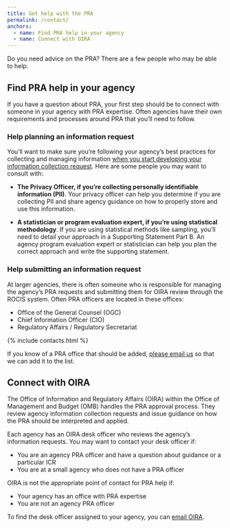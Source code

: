 ```yaml
---
title: Get help with the PRA
permalink: /contact/
anchors:
  - name: Find PRA help in your agency
  - name: Connect with OIRA
---
```


Do you need advice on the PRA? There are a few people who may be able to help.

## Find PRA help in your agency

If you have a question about PRA, your first step should be to connect with someone in your agency with PRA expertise. Often agencies have their own requirements and processes around PRA that you’ll need to follow.

### Help planning an information request

You’ll want to make sure you’re following your agency’s best practices for collecting and managing information [when you start developing your information collection request]({{'/clearance-process/#develop-the-information-collection-request-within-your-agency'|relative_url}}). Here are some people you may want to consult with:

- **The Privacy Officer, if you’re collecting personally identifiable information (PII)**. Your privacy officer can help you determine if you are collecting PII and share agency guidance on how to properly store and use this information.

- **A statistician or program evaluation expert, if you’re using statistical methodology**. If you are using statistical methods like sampling, you’ll need to detail your approach in a Supporting Statement Part B. An agency program evaluation expert or statistician can help you plan the correct approach and write the supporting statement.

### Help submitting an information request

At larger agencies, there is often someone who is responsible for managing the agency’s PRA requests and submitting them for OIRA review through the ROCIS system. Often PRA officers are located in these offices:

- Office of the General Counsel (OGC)
- Chief Information Officer (CIO)
- Regulatory Affairs / Regulatory Secretariat


{% include contacts.html %}

If you know of a PRA office that should be added, [please email us](mailto:{{site.email}}) so that we can add it to the list.

## Connect with OIRA

The Office of Information and Regulatory Affairs (OIRA) within the Office of Management and Budget (OMB) handles the PRA approval process. They review agency information collection requests and issue guidance on how the PRA should be interpreted and applied.

Each agency has an OIRA desk officer who reviews the agency’s information requests. You may want to contact your desk officer if:

- You are an agency PRA officer and have a question about guidance or a particular ICR
- You are at a small agency who does not have a PRA officer

OIRA is not the appropriate point of contact for PRA help if:

- Your agency has an office with PRA expertise
- You are not an agency PRA officer

To find the desk officer assigned to your agency, you can [email OIRA](mailto:{{site.email}}).
